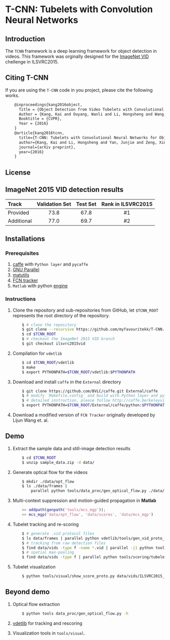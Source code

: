 # T-CNN: Tubelets with Convolution Neural Networks

## Introduction

The `TCNN` framework is a deep learning framework for object detection in videos. This framework was orginally designed for the [ImageNet VID](http://image-net.org/challenges/LSVRC/2015/index#vid) chellenge in ILSVRC2015.


## Citing T-CNN
If you are using the `T-CNN` code in you project, please cite the following works.

```latex
    @inproceedings{kang2016object,
      Title = {Object Detection from Video Tubelets with Convolutional Neural Networks},
      Author = {Kang, Kai and Ouyang, Wanli and Li, Hongsheng and Wang, Xiaogang},
      Booktitle = {CVPR},
      Year = {2016}
    }
    @article{kang2016tcnn,
      title={T-CNN: Tubelets with Convolutional Neural Networks for Object Detection from Videos},
      author={Kang, Kai and Li, Hongsheng and Yan, Junjie and Zeng, Xingyu and Yang, Bin and Xiao, Tong and Zhang, Cong and Wang, Zhe and Wang, Ruohui and Wang, Xiaogang and Ouyang, Wanli},
      journal={arXiv preprint},
      year={2016}
    }
```

## License

## ImageNet 2015 VID detection results

| Track         | Validation Set   | Test Set   | Rank in ILSVRC2015   |
| :------------ | :--------------: | :--------: | :------------------: |
| Provided      | 73.8             | 67.8       | #1                   |
| Additional    | 77.0             | 69.7       | #2                   |

## Installations
### Prerequisites
1. [caffe](http://caffe.berkeleyvision.org) with `Python layer` and `pycaffe`
2. [GNU Parallel](http://www.gnu.org/software/parallel/)
3. [matutils](https://github.com/myfavouritekk/matutils)
4. [FCN tracker](https://github.com/scott89/FCNT)
5. `Matlab` with python [engine](http://www.mathworks.com/help/matlab/matlab-engine-for-python.html?refresh=true)

### Instructions
1. Clone the repository and sub-repositories from GitHub, let `$TCNN_ROOT` represents the root directory of the repository.

    ```bash
        $ # clone the repository
        $ git clone --recursive https://github.com/myfavouritekk/T-CNN.git
        $ cd $TCNN_ROOT
        $ # checkout the ImageNet 2015 VID branch
        $ git checkout ilsvrc2015vid
    ```

2. Compilation for `vdetlib`

    ```bash
        $ cd $TCNN_ROOT/vdetlib
        $ make
        $ export PYTHONPATH=$TCNN_ROOT/vdetlib:$PYTHONPATH
    ```
3. Download and install `caffe` in the `External` directory

    ```bash
        $ git clone https://github.com/BVLC/caffe.git External/caffe
        $ # modify `Makefile.config` and build with Python layer and pycaffe
        $ # detailed instruction, please follow http://caffe.berkeleyvision.org/installation.html
        $ export PYTHONPATH=$TCNN_ROOT/External/caffe/python:$PYTHONPATH
    ```

4. Download a modified version of `FCN Tracker` originally developed by Lijun Wang et. al.

## Demo
1. Extract the sample data and still-image detection results

    ```bash
        $ cd $TCNN_ROOT
        $ unzip sample_data.zip -d data/
    ```

2. Generate optical flow for the videos

    ```bash
        $ mkdir ./data/opt_flow
        $ ls ./data/frames |
            parallel python tools/data_proc/gen_optical_flow.py ./data/frames/{} ./data/opt_flow/{} --merge
    ```

3. Multi-context suppression and motion-guided propagation in **Matlab**

    ```matlab
        >> addpath(genpath('tools/mcs_mgp'));
        >> mcs_mgp('data/opt_flow', 'data/scores', 'data/mcs_mgp')
    ```

4. Tubelet tracking and re-scoring

    ```bash
        $ # generate .vid protocol files
        $ ls data/frames | parallel python vdetlib/tools/gen_vid_proto_file.py {} $PWD/data/frames/{} data/vids/{}.vid
        $ # tracking from raw detection files
        $ find data/vids -type f -name *.vid | parallel -j1 python tools/tracking/greedy_tracking_from_raw_dets.py {} data/mcs_mgp/window_size_7_time_step_1_top_ratio_0.000300_top_bonus_0.400000_optflow/{/.} data/tracks/{/.} --thres 3.15 --max_frames 100 --num 30
        $ # spatial max-pooling
        $ find data/vids -type f | parallel python tools/scoring/tubelet_raw_dets_max_pooling.py {} data/tracks/{/.} data/mcs_mgp/window_size_7_time_step_1_top_ratio_0.000300_top_bonus_0.400000_optflow/{/.} data/score_proto/window_size_7_time_step_1_top_ratio_0.000300_top_bonus_0.400000_optflow_max_pooling/{/.} --overlap_thres 0.5
    ```
    
5. Tubelet visualization

    ```bash
        $ python tools/visual/show_score_proto.py data/vids/ILSVRC2015_val_00007011.vid data/score_proto/window_size_7_time_step_1_top_ratio_0.000300_top_bonus_0.400000_optflow_max_pooling/ILSVRC2015_val_00007011/ILSVRC2015_val_00007011.airplane.score
    ```

## Beyond demo
1. Optical flow extraction
    
    ```bash
        $ python tools data_proc/gen_optical_flow.py -h
    ```

2. [vdetlib](https://github.com/myfavouritekk/vdetlib) for tracking and rescoring
3. Visualization tools in `tools/visual`.


